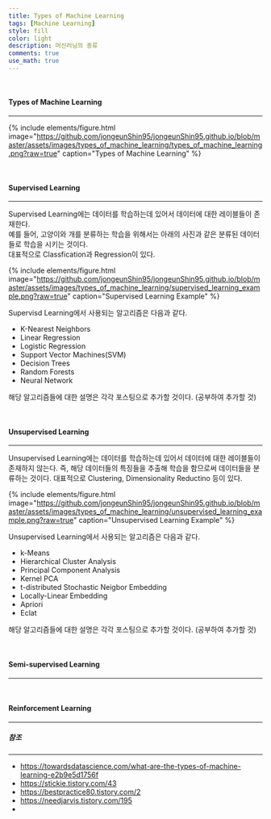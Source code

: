 ```yaml
---
title: Types of Machine Learning
tags: [Machine Learning]
style: fill
color: light
description: 머신러닝의 종류
comments: true
use_math: true
---
```


<br>

#### Types of Machine Learning

---

{% include elements/figure.html image="https://github.com/jongeunShin95/jongeunShin95.github.io/blob/master/assets/images/types_of_machine_learning/types_of_machine_learning.png?raw=true" caption="Types of Machine Learning" %}

<br>

#### Supervised Learning

---

Supervised Learning에는 데이터를 학습하는데 있어서 데이터에 대한 레이블들이 존재한다.<br>
예를 들어, 고양이와 개를 분류하는 학습을 위해서는 아래의 사진과 같은 분류된 데이터들로 학습을 시키는 것이다.<br>
대표적으로 Classfication과 Regression이 있다.

{% include elements/figure.html image="https://github.com/jongeunShin95/jongeunShin95.github.io/blob/master/assets/images/types_of_machine_learning/supervised_learning_example.png?raw=true" caption="Supervised Learning Example" %}

Supervisd Learning에서 사용되는 알고리즘은 다음과 같다.

* K-Nearest Neighbors
* Linear Regression
* Logistic Regression
* Support Vector Machines(SVM)
* Decision Trees
* Random Forests
* Neural Network

해당 알고리즘들에 대한 설명은 각각 포스팅으로 추가할 것이다. (공부하여 추가할 것)

<br>

#### Unsupervised Learning

---

Unsupervised Learning에는 데이터를 학습하는데 있어서 데이터에 대한 레이블들이 존재하지 않는다. 즉, 해당 데이터들의 특징들을 추출해 학습을 함므로써 데이터들을 분류하는 것이다.
대표적으로 Clustering, Dimensionality Reductino 등이 있다.

{% include elements/figure.html image="https://github.com/jongeunShin95/jongeunShin95.github.io/blob/master/assets/images/types_of_machine_learning/unsupervised_learning_example.png?raw=true" caption="Unsupervised Learning Example" %}

Unsupervised Learning에서 사용되는 알고리즘은 다음과 같다.

* k-Means
* Hierarchical Cluster Analysis
* Principal Component Analysis
* Kernel PCA
* t-distributed Stochastic Neigbor Embedding
* Locally-Linear Embedding
* Apriori
* Eclat

해당 알고리즘들에 대한 설명은 각각 포스팅으로 추가할 것이다. (공부하여 추가할 것)

<br>

#### Semi-supervised Learning

---




<br>

#### Reinforcement Learning

---

##### 참조

---

* https://towardsdatascience.com/what-are-the-types-of-machine-learning-e2b9e5d1756f
* https://stickie.tistory.com/43
* https://bestpractice80.tistory.com/2
* https://needjarvis.tistory.com/195
* 
